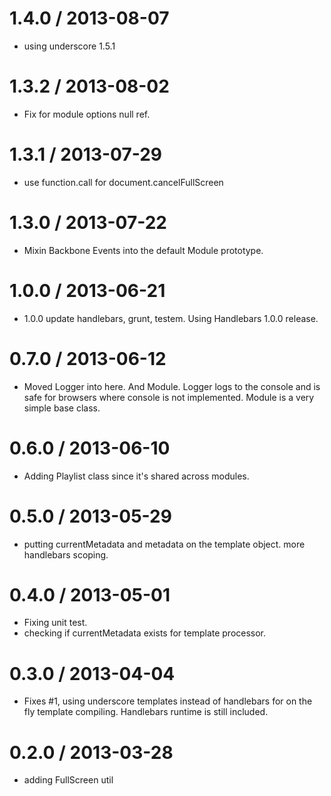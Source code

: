 
1.4.0 / 2013-08-07 
==================

  * using underscore 1.5.1


1.3.2 / 2013-08-02 
==================

  * Fix for module options null ref.

1.3.1 / 2013-07-29 
==================

  * use function.call for document.cancelFullScreen

1.3.0 / 2013-07-22 
==================

  * Mixin Backbone Events into the default Module prototype.
  
1.0.0 / 2013-06-21 
==================

  * 1.0.0 update handlebars, grunt, testem. Using Handlebars 1.0.0 release. 

0.7.0 / 2013-06-12
==================
  
  * Moved Logger into here. And Module. Logger logs to the console and is safe for browsers where console is not implemented. Module is a very simple base class.


0.6.0 / 2013-06-10 
==================

  * Adding Playlist class since it's shared across modules.

0.5.0 / 2013-05-29 
==================

  * putting currentMetadata and metadata on the template object. more handlebars scoping.

0.4.0 / 2013-05-01 
==================
  * Fixing unit test.
  * checking if currentMetadata exists for template processor.

0.3.0 / 2013-04-04 
==================

  * Fixes #1, using underscore templates instead of handlebars for on the fly template compiling. Handlebars runtime is still included.

0.2.0 / 2013-03-28 
==================

  * adding FullScreen util
